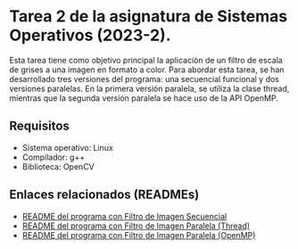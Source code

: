 # Tarea 2 de la asignatura de Sistemas Operativos (2023-2).

Esta tarea tiene como objetivo principal la aplicación de un filtro de escala de grises a una imagen en formato a color. Para abordar esta tarea, se han desarrollado tres versiones del programa: una secuencial funcional y dos versiones paralelas. En la primera versión paralela, se utiliza la clase thread, mientras que la segunda versión paralela se hace uso de la API OpenMP.

## Requisitos 
- Sistema operativo: Linux
- Compilador: g++
- Biblioteca: OpenCV

## Enlaces relacionados (READMEs)
- [README del programa con Filtro de Imagen Secuencial](./Filtro-Secuencial/Secuencial.md)
- [README del programa con Filtro de Imagen Paralela (Thread)](./Filtro-Paral-Thread/Thread.md)
- [README del programa con Filtro de Imagen Paralela (OpenMP)](./Filtro-Paral-OpenMP/OpenMP.md)